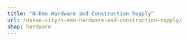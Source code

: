 ```yaml
---
title: "N-Emo Hardware and Construction Supply"
url: /davao-city/n-emo-hardware-and-construction-supply/
shop: hardware
---
```

